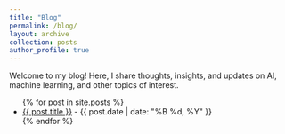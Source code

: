 ```yaml
---
title: "Blog"
permalink: /blog/
layout: archive
collection: posts
author_profile: true
---
```


Welcome to my blog! Here, I share thoughts, insights, and updates on AI, machine learning, and other topics of interest.

<ul>
  {% for post in site.posts %}
    <li>
      <a href="{{ post.url }}">{{ post.title }}</a> - {{ post.date | date: "%B %d, %Y" }}
    </li>
  {% endfor %}
</ul>
